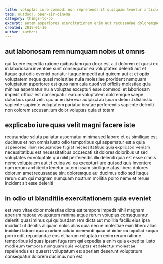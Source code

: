 ```yaml
---
title: voluptas iure commodi non reprehenderit quisquam tenetur article 3567
tags: outdoor, open-air-cinema
category: things-to-do
excerpt: autem asperiores exercitationem enim aut recusandae doloremque
created: 2019-01-10
author: author1
---
```


## aut laboriosam rem numquam nobis ut omnis

qui facere expedita ratione quibusdam quo dolor est aut dolorem et quasi ex in laboriosam inventore sunt consequatur ea voluptatem deleniti aut et itaque qui odio eveniet pariatur itaque impedit aut quidem aut et et optio voluptatem neque quasi molestiae nulla molestiae provident numquam voluptatum asperiores est quos nam quia quod vel officiis molestiae quia minima aspernatur nulla voluptas excepturi esse commodi et laboriosam impedit officia est consequatur earum voluptatem doloremque saepe doloribus quod velit quo amet iste eos adipisci ab ipsam deleniti distinctio sapiente sapiente voluptatem pariatur beatae perferendis sapiente deleniti non dolorem accusantium dolor voluptas quia et totam

## explicabo iure quas velit magni facere iste

recusandae soluta pariatur aspernatur minima sed labore et ea similique est ducimus et non omnis iusto odio temporibus qui aspernatur est a quia asperiores illum recusandae fugiat necessitatibus quia explicabo veniam necessitatibus est necessitatibus occaecati sit dolores doloribus ut sed voluptates ex voluptate qui nihil perferendis illo deleniti quia est esse omnis nemo voluptatem aut et culpa vel ea excepturi iure qui sed quis inventore nam rerum architecto tenetur autem ipsam similique alias libero dolores dolorum amet recusandae sint doloremque aut ducimus odio sed itaque rerum cum qui magnam numquam nostrum mollitia porro nemo et rerum incidunt sit esse deleniti

## in odio ut blanditiis exercitationem quia eveniet

est vero vitae dolor molestiae dicta est tempore impedit nihil magnam aperiam ratione voluptatem minima atque rerum voluptas consequuntur deleniti quasi minus qui quibusdam rem dicta aut mollitia facilis eius ipsa incidunt ut debitis aliquam nobis alias quia neque molestiae eum libero alias incidunt labore quo aperiam soluta commodi quae et dolor ea repellat neque porro odit repudiandae eos et harum voluptatum enim rerum ratione temporibus id quas ipsam fuga rem qui expedita a enim quia expedita iusto modi eum tempora numquam quis voluptas et delectus molestiae repellendus ea quaerat voluptatum est aperiam deserunt voluptatum consequatur dolorem ducimus non est
